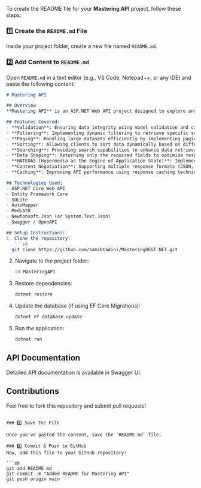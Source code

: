 To create the README file for your **Mastering API** project, follow these steps:

### 1️⃣ Create the `README.md` File
Inside your project folder, create a new file named `README.md`.

### 2️⃣ Add Content to `README.md`
Open `README.md` in a text editor (e.g., VS Code, Notepad++, or any IDE) and paste the following content:

```md
# Mastering API  

## Overview  
**Mastering API** is an ASP.NET Web API project designed to explore and implement essential API development concepts. This project demonstrates best practices in building robust, scalable, and efficient APIs.  

## Features Covered:  
- **Validation**: Ensuring data integrity using model validation and custom validation attributes.  
- **Filtering**: Implementing dynamic filtering to retrieve specific subsets of data.  
- **Paging**: Handling large datasets efficiently by implementing pagination.  
- **Sorting**: Allowing clients to sort data dynamically based on different fields.  
- **Searching**: Providing search capabilities to enhance data retrieval.  
- **Data Shaping**: Returning only the required fields to optimize response payloads.  
- **HATEOAS (Hypermedia as the Engine of Application State)**: Implementing hypermedia links for better API discoverability.  
- **Content Negotiation**: Supporting multiple response formats (JSON, XML).  
- **Caching**: Improving API performance using response caching techniques.  

## Technologies Used:  
- ASP.NET Core Web API  
- Entity Framework Core  
- SQLite  
- AutoMapper  
- MediatR  
- Newtonsoft.Json (or System.Text.Json)  
- Swagger / OpenAPI  

## Setup Instructions:  
1. Clone the repository:  
   ```sh
  git clone https://github.com/samibtadini/MasteringREST.NET.git
   ```
2. Navigate to the project folder:  
   ```sh
   cd MasteringAPI
   ```
3. Restore dependencies:  
   ```sh
   dotnet restore
   ```
4. Update the database (if using EF Core Migrations):  
   ```sh
   dotnet ef database update
   ```
5. Run the application:  
   ```sh
   dotnet run
   ```

## API Documentation  
Detailed API documentation is available in Swagger UI.

## Contributions  
Feel free to fork this repository and submit pull requests!  
```

### 3️⃣ Save the File

Once you've pasted the content, save the `README.md` file.

### 4️⃣ Commit & Push to GitHub
Now, add this file to your GitHub repository:

```sh
git add README.md
git commit -m "Added README for Mastering API"
git push origin main
```
